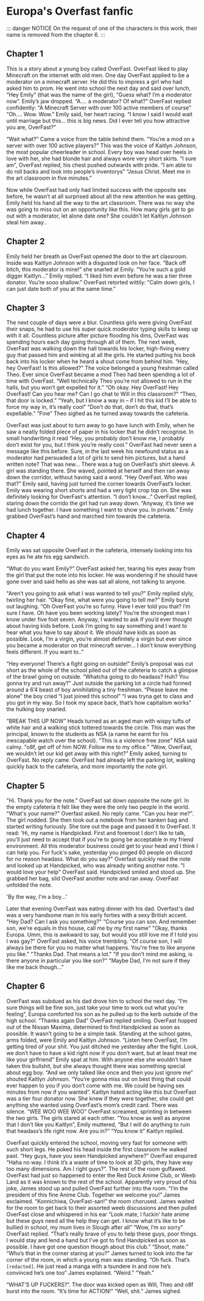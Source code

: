 # Europa's Overfast fanfic

::: danger NOTICE
On the request of one of the characters in this work, their name is removed from the chapter 6.
:::

## Chapter 1

This is a story about a young boy called OverFast. OverFast liked to play Minecraft on the internet with old men. One day OverFast applied to be a moderator on a minecraft server. He did this to impress a girl who had asked him to prom. He went into school the next day and said over lunch, “Hey Emily” (that was the name of the girl), “Guess what? I’m a moderator now”.
Emily’s jaw dropped. “A…. a moderator? Of what?”
OverFast replied confidently: “A Minecraft Server with over 100 active members of course”
“Oh…. Wow. Wow.” Emily said, her heart racing.
“I know I said I would wait until marriage but this… this is big news. Did I ever tell you how attractive you are, OverFast?”

“Wait what?” Came a voice from the table behind them. “You’re a mod on a server with over 100 active players?” This was the voice of Kaitlyn Johnson, the most popular cheerleader in school. Every boy was head over heels in love with her, she had blonde hair and always wore very short skirts.
“I sure am”, OverFast replied, his chest pushed outwards with pride. “I am able to do roll backs and look into people’s inventorys”
“Jesus Christ. Meet me in the art classroom in five minutes.”

Now while OverFast had only had limited success with the opposite sex before, he wasn’t at all surprised about all the new attention he was getting. Emily held his hand all the way to the art classroom. There was no way she was going to miss out on an opportunity like this. How many girls get to go out with a moderator, let alone date one? She couldn’t let Kaitlyn Johnson steal him away..

## Chapter 2

Emily held her breath as OverFast opened the door to the art classroom. Inside was Kaitlyn Johnson with a disgusted look on her face.
“Back off bitch, this moderator is mine!” she snarled at Emily.
“You’re such a gold digger Kaitlyn...” Emily replied. “I liked him even before he was a tier three donator. You’re sooo shallow.”
OverFast retorted wittily: “Calm down girls, I can just date both of you at the same time.”

## Chapter 3

The next couple of days were a blur. Countless girls were giving OverFast their snaps, he had to use his super quick moderator typing skills to keep up with it all. Countless picture after picture flooding his dms, OverFast was spending hours each day going through all of them.
The next week, OverFast was walking down the hall towards his locker, high-fiving every guy that passed him and winking at all the girls. He started putting his book back into his locker when he heard a shout come from behind him.
“Hey, hey OverFast! Is this allowed?” The voice belonged a young freshman called Theo. Ever since OverFast became a mod Theo had been spending a lot of time with OverFast.
“Well technically Theo you’re not allowed to run in the halls, but you won’t get expelled for it.”
“Oh okay. Hey OverFast! Hey OverFast! Can you hear me? Can I go chat to Will in this classroom?”
“Theo, that door is locked.”
“Yeah, but I know a way in – if I hit this kid I’ll be able to force my way in, it’s really cool”
“Don’t do that, don’t do that, that’s expellable.”
“Fine” Theo sighed as he turned away towards the cafeteria.

OverFast was just about to turn away to go have lunch with Emily, when he saw a neatly folded piece of paper in his locker that he didn’t recognise.
In small handwriting it read “Hey, you probably don’t know me, I probably don’t exist for you, but I think you’re really cool.”
OverFast had never seen a message like this before. Sure, in the last week his newfound status as a moderator had persuaded a lot of girls to send him pictures, but a hand written note? That was new…
There was a tug on OverFast’s shirt sleeve. A girl was standing there. She waved, pointed at herself and then ran away down the corridor, without having said a word.
“Hey OverFast. Who was that?” Emily said, having just turned the corner towards OverFast’s locker. Emily was wearing short shorts and had a very tight crop top on. She was definitely looking for OverFast's attention.
“I don’t know…” OverFast replied, staring down the corrido the girl had run away down.
“Anyway, it’s time we had lunch together. I have something I want to show you. In private.” Emily grabbed OverFast’s hand and marched him towards the cafeteria.

## Chapter 4

Emily was sat opposite OverFast in the cafeteria, intensely looking into his eyes as he ate his egg sandwich.

“What do you want Emily?” OverFast asked her, tearing his eyes away from the girl that put the note into his locker. He was wondering if he should have gone over and said hello as she was sat all alone, not talking to anyone.

"Aren’t you going to ask what I was wanted to tell you?” Emily replied slyly, twirling her hair.
“Okay fine, what were you going to tell me?”
Emily burst out laughing. “Oh OverFast you’re so funny. Have I ever told you that? I’m sure I have. Oh have you been working lately? You’re the strongest man I know under five foot seven. Anyway, I wanted to ask if you’d ever thought about having kids before. Look I’m going to say something and I want to hear what you have to say about it. We should have kids as soon as possible. Look, I’m a virgin, you’re almost definitely a virgin but ever since you became a moderator on that minecraft server… I don’t know everything feels different. If you want to..”

“Hey everyone! There’s a fight going on outside!” Emily’s proposal was cut short as the whole of the school piled out of the cafeteria to catch a glimpse of the brawl going on outside.
“Whatcha going to do headass? Huh? You gonna try and run away?” Just outside the parking lot a circle had formed around a 6’4 beast of boy annihilating a tiny freshman.
“Please leave me alone” the boy cried “I just joined this school”
“I was tryna get to class and you got in my way. So I took my space back, that’s how capitalism works” the hulking boy snarled.

“BREAK THIS UP NOW”
Heads turned as an aged man with wispy tufts of white hair and a walking stick tottered towards the circle. This man was the principal, known to the students as NSA (a name he earnt for his inescapable watch over the school).
"This is a violence free zone" NSA said calmy. "o8f, get off of him NOW. Follow me to my office.”
“Wow, OverFast, we wouldn’t let our kid get away with this right?” Emily asked, turning to OverFast.
No reply came. OverFast had already left the parking lot, walking quickly back to the cafeteria, and more importantly the note girl.

## Chapter 5

"Hi. Thank you for the note." OverFast sat down opposite the note girl. In the empty cafeteria it felt like they were the only two people in the world.
"What's your name?" Overfast asked. No reply came.
"Can you hear me?". The girl nodded. She then took out a notebook from her kanken bag and started writing furiously. She tore out the page and passed it to OverFast.
It read: 'Hi, my name is Handpicked. First and foremost I don't like to talk, you'll just need to accept that if you're to going be acceptable in my friend environment. All this moderator business could get to your head and I think I can help you. For fuck's sake, yesterday you pinged 60 people on discord for no reason headass. What do you say?"
Overfast quickly read the note and looked up at Handpicked, who was already writing another note.
"I would love your help" OverFast said. Handpicked smiled and stood up. She grabbed her bag, slid OverFast another note and ran away. OverFast unfolded the note.

'By the way, I'm a boy...'

Later that evening OverFast was eating dinner with his dad. Overfast's dad was a very handsome man in his early forties with a sexy British accent.
"Hey Dad? Can I ask you something?"
"Course you can son. And remember son, we're equals in this house, call me by my first name"
"Okay, thanks Europa. Umm, this is awkward to say, but would you still love me if I told you I was gay?" OverFast asked, his voice trembling.
"Of course son, I will always be there for you no matter what happens. You're free to like anyone you like."
"Thanks Dad. That means a lot."
"If you don't mind me asking, is there anyone in particular you like son?"
"Maybe Dad, I'm not sure if they like me back though..."

## Chapter 6

OverFast was subdued as his dad drove him to school the next day.
“I’m sure things will be fine son, just take your time to work out what you’re feeling”, Europa comforted his son as he pulled up to the kerb outside of the high school.
“Thanks again Dad” OverFast replied smiling.
OverFast hopped out of the Nissan Maxima, determined to find Handpicked as soon as possible. It wasn’t going to be a simple task. Standing at the school gates, arms folded, were Emily and Kaitlyn Johnson.
“Listen here OverFast, I’m getting tired of your shit. You just ditched me yesterday after the fight. Look, we don’t have to have a kid right now if you don’t want, but at least treat me like your girlfriend” Emily spat at him. With anyone else she wouldn’t have taken this bullshit, but she always thought there was something special about egg boy.
“And we only talked like once and then you just ignore me” shouted Kaitlyn Johnson. “You’re gonna miss out on best thing that could ever happen to you if you don’t come with me. We could be having sex minutes from now if you wanted”. Kaitlyn hated acting like this but OverFast was a tier four donator now. She knew if they were together, she could get anything she wanted using OverFast’s mom’s credit card.
There was silence.
“WEE WOO WEE WOO” OverFast screamed, sprinting in between the two girls.
The girls stared at each other.
“You know as well as anyone that I don’t like you Kaitlyn”, Emily muttered, “But I will do anything to ruin that headass’s life right now. Are you in?”
“You know it” Kaitlyn replied.

OverFast quickly entered the school, moving very fast for someone with such short legs. He poked his head inside the first classroom he walked past.
“Hey guys, have you seen Handpicked anywhere?” OverFast enquired
“Haha no way. I think it’s a waste of time to look at 3D girls, they have way too many dimensions. Am I right guys?”. The rest of the room guffawed. OverFast had just so happened to enter the Red Dock Anime Club, or Weeb Land as it was known to the rest of the school. Apparently very proud of his joke, James stood up and pulled OverFast further into the room.
“I’m the president of this fine Anime Club. Together we welcome you!” James exclaimed.
“Konnichiwa, OverFast-san!” the room chorused.
James waited for the room to get back to their assorted weeb discussions and then pulled OverFast close and whispered in his ear “Look mate, I fuckin’ hate anime but these guys need all the help they can get. I know what it’s like to be bullied in school, my mum lives in Slough after all”
“Wow, I’m so sorry” OverFast replied. “That’s really brave of you to help these guys, poor things. I would stay and lend a hand but I’ve got to find Handpicked as soon as possible. I have got one question though about this club.”
“Shoot, mate.”
“Who’s that in the corner staring at you?”
James turned to look into the far corner of the room, in which a young man was standing.
“Oh fuck. That’s `[redacted]`. He just read a manga with a tsundere in and now he’s convinced he’s one too” James explained.
“Weird.”
“Yeah.”

“WHAT’S UP FUCKERS?”. The door was kicked open as Will, Theo and o8f burst into the room. “It’s time for ACTION!”
“Well, shit.” James sighed.
